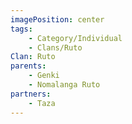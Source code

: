 ```yaml
---
imagePosition: center
tags:
    - Category/Individual
    - Clans/Ruto
Clan: Ruto
parents:
    - Genki
    - Nomalanga Ruto
partners:
    - Taza
---
```

